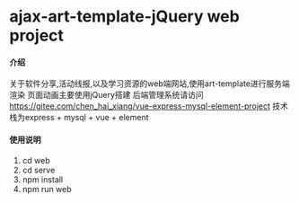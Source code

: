 # ajax-art-template-jQuery web project

#### 介绍
关于软件分享,活动线报,以及学习资源的web端网站,使用art-template进行服务端渲染 页面动画主要使用jQuery搭建
后端管理系统请访问 https://gitee.com/chen_hai_xiang/vue-express-mysql-element-project 
技术栈为express + mysql + vue + element



#### 使用说明

1.  cd web
2.  cd serve
3.  npm install
4.  npm run web

